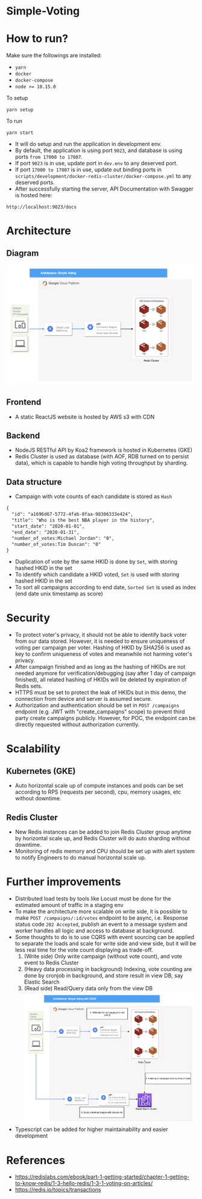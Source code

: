 # Simple-Voting

# How to run?
Make sure the followings are installed: 
- `yarn`
- `docker`
- `docker-compose`
- `node >= 10.15.0`

To setup
```
yarn setup
```

To run
```
yarn start
```

- It will do setup and run the application in development env.
- By default, the application is using port `9023`, and database is using ports `from 17000 to 17007`.
- If port `9023` is in use, update port in `dev.env` to any deserved port.
- If port `17000 to 17007` is in use, update out binding ports in `scripts/development/docker-redis-cluster/docker-compose.yml` to any deserved ports.
- After successfully starting the server, API Documentation with Swagger is hosted here: 
```
http://localhost:9023/docs
```

# Architecture
## Diagram
![simple_voting_architecture](https://github.com/Duncan00/simple-voting/blob/master/docs/simple_voting_architecture.png)

## Frontend
- A static ReactJS website is hosted by AWS s3 with CDN

## Backend
- NodeJS RESTful API by Koa2 framework is hosted in Kubernetes (GKE)
- Redis Cluster is used as database (with AOF, RDB turned on to persist data), which is capable to handle high voting throughput by sharding.

## Data structure
- Campaign with vote counts of each candidate is stored as `Hash`
```
{
  "id": "a1696d67-5772-4fab-8faa-98306333e424",
  "title": "Who is the best NBA player in the history",
  "start_date": "2020-01-01",
  "end_date": "2020-01-31",
  "number_of_votes:Michael Jordan": "0",
  "number_of_votes:Tim Duncan": "0"
}
``` 

- Duplication of vote by the same HKID is done by `Set`, with storing hashed HKID in the set
- To identify which candidate a HKID voted, `Set` is used with storing hashed HKID in the set
- To sort all campaigns according to end date, `Sorted Set` is used as index (end date unix timestamp as score) 

# Security
- To protect voter's privacy, it should not be able to identify back voter from our data stored. However, it is needed to ensure uniqueness of voting per campaign per voter. Hashing of HKID by SHA256 is used as key to confirm uniqueness of votes and meanwhile not harming voter's privacy.
- After campaign finished and as long as the hashing of HKIDs are not needed anymore for verification/debugging (say after 1 day of campaign finished), all related hashing of HKIDs will be deleted by expiration of Redis sets.
- HTTPS must be set to protect the leak of HKIDs but in this demo, the connection from device and server is assumed secure.
- Authorization and authentication should be set in `POST /campaigns` endpoint (e.g. JWT with "create_campaigns" scope) to prevent third party create campaigns publicly. However, for POC, the endpoint can be directly requested without authorization currently.

# Scalability
## Kubernetes (GKE)
- Auto horizontal scale up of compute instances and pods can be set according to RPS (requests per second), cpu, memory usages, etc without downtime.

## Redis Cluster 
- New Redis instances can be added to join Redis Cluster group anytime by horizontal scale up, and Redis Cluster will do auto sharding without downtime.
- Monitoring of redis memory and CPU should be set up with alert system to notify Engineers to do manual horizontal scale up.

# Further improvements
- Distributed load tests by tools like Locust must be done for the estimated amount of traffic in a staging env
- To make the architecture more scalable on write side, it is possible to make `POST /campaigns/:id/votes` endpoint to be async, i.e. Response status code `202 Accepted`, publish an event to a message system and worker handles all logic and access to database at background. 
- Some thoughts to do is to use CQRS with event sourcing can be applied to separate the loads and scale for write side and view side, but it will be less real time for the vote count displaying as trade-off. 
  1. (Write side) Only write campaign (without vote count), and vote event to Redis Cluster
  2. (Heavy data processing in background) Indexing, vote counting are done by cronjob in background, and store result in view DB, say Elastic Search
  3. (Read side) Read/Query data only from the view DB
![simple_voting_architecture](https://github.com/Duncan00/simple-voting/blob/master/docs/simple_voting_architecture_with_cqrs.png)
- Typescript can be added for higher maintainability and easier development

# References
- https://redislabs.com/ebook/part-1-getting-started/chapter-1-getting-to-know-redis/1-3-hello-redis/1-3-1-voting-on-articles/
- https://redis.io/topics/transactions
